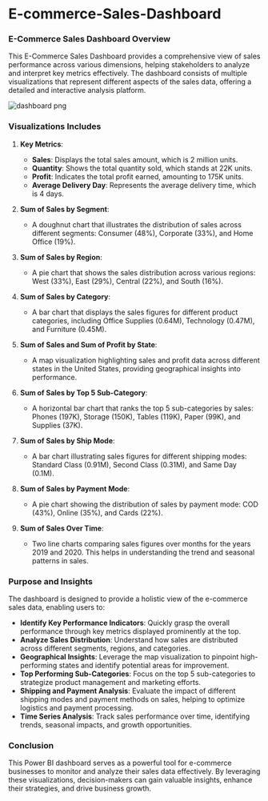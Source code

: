 # E-commerce-Sales-Dashboard 
### E-Commerce Sales Dashboard Overview

This E-Commerce Sales Dashboard provides a comprehensive view of sales performance across various dimensions, helping stakeholders to analyze and interpret key metrics effectively. The dashboard consists of multiple visualizations that represent different aspects of the sales data, offering a detailed and interactive analysis platform.

![dashboard png](https://github.com/user-attachments/assets/52d2db70-da57-4f50-991b-055db29f5e46)


### Visualizations Includes



1. **Key Metrics**:
   - **Sales**: Displays the total sales amount, which is 2 million units.
   - **Quantity**: Shows the total quantity sold, which stands at 22K units.
   - **Profit**: Indicates the total profit earned, amounting to 175K units.
   - **Average Delivery Day**: Represents the average delivery time, which is 4 days.

2. **Sum of Sales by Segment**:
   - A doughnut chart that illustrates the distribution of sales across different segments: Consumer (48%), Corporate (33%), and Home Office (19%).

3. **Sum of Sales by Region**:
   - A pie chart that shows the sales distribution across various regions: West (33%), East (29%), Central (22%), and South (16%).

4. **Sum of Sales by Category**:
   - A bar chart that displays the sales figures for different product categories, including Office Supplies (0.64M), Technology (0.47M), and Furniture (0.45M).

5. **Sum of Sales and Sum of Profit by State**:
   - A map visualization highlighting sales and profit data across different states in the United States, providing geographical insights into performance.

6. **Sum of Sales by Top 5 Sub-Category**:
   - A horizontal bar chart that ranks the top 5 sub-categories by sales: Phones (197K), Storage (150K), Tables (119K), Paper (99K), and Supplies (37K).

7. **Sum of Sales by Ship Mode**:
   - A bar chart illustrating sales figures for different shipping modes: Standard Class (0.91M), Second Class (0.31M), and Same Day (0.1M).

8. **Sum of Sales by Payment Mode**:
   - A pie chart showing the distribution of sales by payment mode: COD (43%), Online (35%), and Cards (22%).

9. **Sum of Sales Over Time**:
   - Two line charts comparing sales figures over months for the years 2019 and 2020. This helps in understanding the trend and seasonal patterns in sales.

### Purpose and Insights

The dashboard is designed to provide a holistic view of the e-commerce sales data, enabling users to:

- **Identify Key Performance Indicators**: Quickly grasp the overall performance through key metrics displayed prominently at the top.
- **Analyze Sales Distribution**: Understand how sales are distributed across different segments, regions, and categories.
- **Geographical Insights**: Leverage the map visualization to pinpoint high-performing states and identify potential areas for improvement.
- **Top Performing Sub-Categories**: Focus on the top 5 sub-categories to strategize product management and marketing efforts.
- **Shipping and Payment Analysis**: Evaluate the impact of different shipping modes and payment methods on sales, helping to optimize logistics and payment processing.
- **Time Series Analysis**: Track sales performance over time, identifying trends, seasonal impacts, and growth opportunities.

### Conclusion

This Power BI dashboard serves as a powerful tool for e-commerce businesses to monitor and analyze their sales data effectively. By leveraging these visualizations, decision-makers can gain valuable insights, enhance their strategies, and drive business growth.
